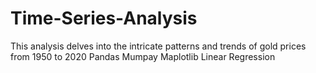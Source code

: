 # Time-Series-Analysis
This analysis delves into the intricate patterns and trends of gold prices from 1950 to 2020
Pandas
Mumpay
Maplotlib
Linear Regression
